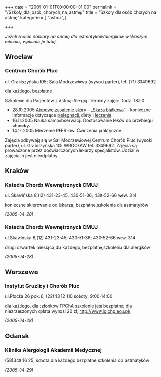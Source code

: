 +++
date = "2005-01-01T00:00:00+01:00"
permalink = "/Szkoły_dla_osób_chorych_na_astmę/"
title = "Szkoły dla osób chorych na astmę"
kategorie = [ "astma",]

+++

*Jeżeli znacie namiary na szkołę dla astmatyków/alergików w Waszym mieście, wpiszcie je tutaj.*

Wrocław
-------

### Centrum Chorób Płuc

ul. Grabiszyńska 105; Sala Modrzewiowa (wysoki parter), tel. (71) 3349692

dla każdego, bezpłatne

Szkolenie dla Pacjentów z Astmą-Alergią. Terminy zajęć: Godz. 18:00

-   28.10.2005 [Atopowe zapalenie skóry](/atopedia/Atopowe_zapalenie_skóry "wikilink") – „[Skaza białkowa](/atopedia/Skaza_białkowa "wikilink")” – konieczne informacje dotyczące [pielęgnacji](/atopedia/pielęgnacja "wikilink"), diety i [leczenia](/atopedia/leczenie "wikilink")
-   16.11.2005 Nauka samoobserwacji. Dostosowanie leków do przebiegu choroby.
-   14.12.2005 Mierzenie PEFR-ów. Ćwiczenia praktyczne

Zajęcia odbywają się w Sali Modrzewiowej Centrum Chorób Płuc (wysoki parter), ul. Grabiszyńska 105 WROCŁAW tel. 3349692. Zajęcia są prowadzone przez doświadczonych lekarzy specjalistów. Udział w zajęciach jest nieodpłatny.

Kraków
------

### Katedra Chorób Wewnętrznych CMUJ

ul. Skawińska 8,(12) 431-23-45; 430-51-36; 430-52-66 wew. 314

konieczne skierowanie od lekarza, bezpłatne,szkolenia dla astmatyków

*(2005-04-28)*

### Katedra Chorób Wewnętrznych CMUJ

ul.Skawińska 8,(12) 431-23-45; 430-51-36; 430-52-66 wew. 314

drugi czwartek miesiąca,dla każdego, bezpłatne,szkolenia dla alergików

*(2005-04-28)*

Warszawa
--------

### Instytut Gruźlicy i Chorób Płuc

ul.Płocka 26 pok. 6, (22)43 12 110,soboty; 9:00-14:00

dla każdego, dla członków TPChA szkolenie jest bezpłatne; dla niezrzeszonych opłata wynosi 20 zł, <http://www.igichp.edu.pl/>

*(2005-04-28)*

Gdańsk
------

### Klinika Alergologii Akademii Medycznej

(58)349 16 25, sobota,dla każdego,bezpłatne,szkolenia dla astmatyków

*(2005-04-29)*
